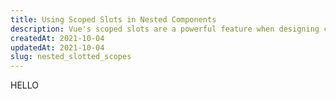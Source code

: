 ```yaml
---
title: Using Scoped Slots in Nested Components
description: Vue's scoped slots are a powerful feature when designing components to inject content up through its parents components. This article will give a walk through on how to use this within nested components.
createdAt: 2021-10-04
updatedAt: 2021-10-04
slug: nested_slotted_scopes
---
```


HELLO
